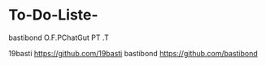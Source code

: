 # To-Do-Liste-
  bastibond O.F.PChatGut PT .T
  
  19basti https://github.com/19basti
  bastibond  https://github.com/bastibond
